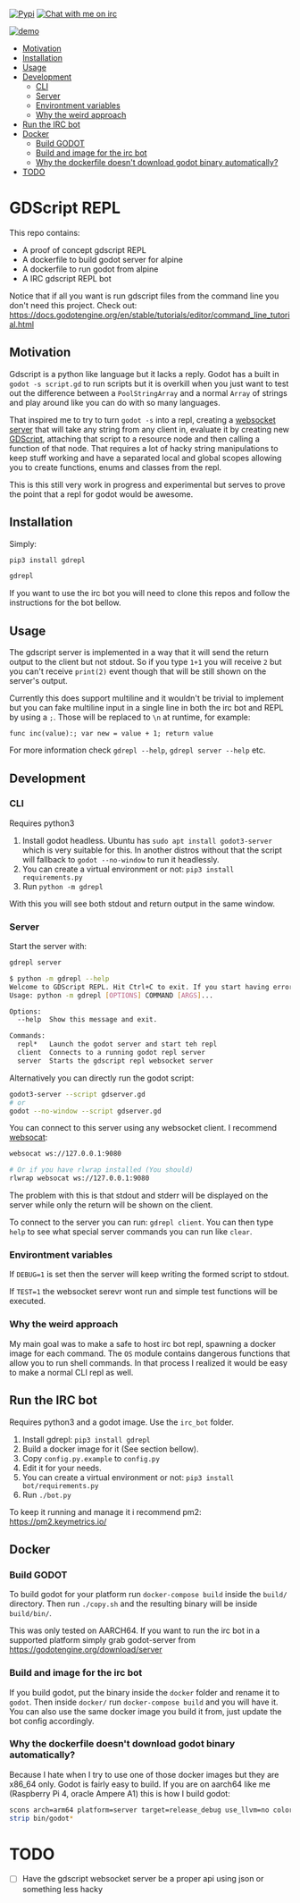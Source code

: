 [![Pypi](https://badge.fury.io/py/gdrepl.svg)](https://pypi.org/project/gdrepl/)
[![Chat with me on irc](https://img.shields.io/badge/-IRC-gray?logo=gitter)](https://mangle.ga/irc)

[![demo](https://user-images.githubusercontent.com/24435787/176273963-dfce8324-665d-4136-a155-66d8db687332.gif)](https://asciinema.org/a/504811)

* [Motivation](#motivation)
* [Installation](#installation)
* [Usage](#usage)
* [Development](#development)
  * [CLI](#cli)
  * [Server](#server)
  * [Environtment variables](#environtment-variables)
  * [Why the weird approach](#why-the-weird-approach)
* [Run the IRC bot](#run-the-irc-bot)
* [Docker](#docker)
  * [Build GODOT](#build-godot)
  * [Build and image for the irc bot](#build-and-image-for-the-irc-bot)
  * [Why the dockerfile doesn't download godot binary automatically?](#why-the-dockerfile-doesnt-download-godot-binary-automatically)
* [TODO](#todo)


# GDScript REPL

This repo contains:

- A proof of concept gdscript REPL
- A dockerfile to build godot server for alpine
- A dockerfile to run godot from alpine
- A IRC gdscript REPL bot 

Notice that if all you want is run gdscript files from the command line you don't need this project. Check out: https://docs.godotengine.org/en/stable/tutorials/editor/command_line_tutorial.html 

## Motivation

Gdscript is a python like language but it lacks a reply. Godot has a built in `godot -s script.gd` to run scripts but it is overkill when you just want to test out the difference between a `PoolStringArray` and a normal `Array` of strings and play around like you can do with so many languages.

That inspired me to try to turn `godot -s` into a repl, creating a [websocket server](https://docs.godotengine.org/en/stable/classes/class_websocketserver.html) that will take any string from any client in, evaluate it by creating new [GDScript](https://docs.godotengine.org/en/stable/classes/class_script.html), attaching that script to a resource node and then calling a function of that node. That requires a lot of hacky string manipulations to keep stuff working and have a separated local and global scopes allowing you to create functions, enums and classes from the repl. 

This is this still very work in progress and experimental but serves to prove the point that a repl for godot would be awesome.

## Installation

Simply:
```bash
pip3 install gdrepl

gdrepl
```

If you want to use the irc bot you will need to clone this repos and follow the instructions for the bot bellow.


## Usage

The gdscript server is implemented in a way that it will send the return output to the client but not stdout. So if you type `1+1` you will receive `2` but you can't receive `print(2)` event though that will be still shown on the server's output.

Currently this does support multiline and it wouldn't be trivial to implement but you can fake multiline input in a single line in both the irc bot and REPL by using a `;`. Those will be replaced to `\n` at runtime, for example:

```gdscript
func inc(value):; var new = value + 1; return value
```

For more information check `gdrepl --help`, `gdrepl server --help` etc.


## Development

### CLI

Requires python3

1. Install godot headless. Ubuntu has `sudo apt install godot3-server` which is very suitable for this. In another distros without that the script will fallback to `godot --no-window` to run it headlessly.
3. You can create a virtual environment or not: `pip3 install requirements.py`  
4. Run `python -m gdrepl`

With this you will see both stdout and return output in the same window.

### Server

Start the server with:

```bash
gdrepl server
```

```bash
$ python -m gdrepl --help
Welcome to GDScript REPL. Hit Ctrl+C to exit. If you start having errors type 'clear'
Usage: python -m gdrepl [OPTIONS] COMMAND [ARGS]...

Options:
  --help  Show this message and exit.

Commands:
  repl*   Launch the godot server and start teh repl
  client  Connects to a running godot repl server
  server  Starts the gdscript repl websocket server

```


Alternatively you can directly run the godot script:
```bash
godot3-server --script gdserver.gd
# or
godot --no-window --script gdserver.gd
```

You can connect to this server using any websocket client. I recommend [websocat](https://github.com/vi/websocat):

```bash
websocat ws://127.0.0.1:9080

# Or if you have rlwrap installed (You should)
rlwrap websocat ws://127.0.0.1:9080
```

The problem with this is that stdout and stderr will be displayed on the server while only the return will be shown on the client.

To connect to the server you can run: `gdrepl client`. You can then type `help` to see what special server commands you can run like `clear`.


### Environtment variables

If `DEBUG=1` is set then the server will keep writing the formed script to stdout.

If `TEST=1` the websocket serevr wont run and simple test functions will be executed.

### Why the weird approach

My main goal was to make a safe to host irc bot repl, spawning a docker image for each command. The `OS` module contains dangerous functions that allow you to run shell commands. In that process I realized it would be easy to make a normal CLI repl as well.

## Run the IRC bot

Requires python3 and a godot image. Use the `irc_bot` folder.

1. Install gdrepl: `pip3 install gdrepl`
2. Build a docker image for it (See section bellow).
3. Copy `config.py.example` to `config.py`
4. Edit it for your needs. 
5. You can create a virtual environment or not: `pip3 install bot/requirements.py`  
6. Run `./bot.py`

To keep it running and manage it i recommend pm2: https://pm2.keymetrics.io/



## Docker

### Build GODOT

To build godot for your platform run  `docker-compose build` inside the `build/` directory. Then run `./copy.sh` and the resulting binary will be inside `build/bin/`.

This was only tested on AARCH64. If you want to run the irc bot in a supported platform simply grab godot-server from https://godotengine.org/download/server

### Build and image for the irc bot

If you build godot, put the binary inside the `docker` folder and rename it to `godot`. Then inside `docker/` run `docker-compose build` and you will have it. You can also use the same docker image you build it from, just update the bot config accordingly.

### Why the dockerfile doesn't download godot binary automatically?

Because I hate when I try to use one of those docker images but they are x86_64 only. Godot is fairly easy to build.
If you are on aarch64 like me (Raspberry Pi 4, oracle Ampere A1) this is how I build godot:
```bash
scons arch=arm64 platform=server target=release_debug use_llvm=no colored=yes pulseaudio=no CFLAGS="$CFLAGS -fPIC -Wl,-z,relro,-z,now"  CXXFLAGS="$CXXFLAGS -fPIC -Wl,-z,relro,-z,now" LINKFLAGS="$LDFLAGS"  -j4
strip bin/godot*
```

# TODO

- [ ] Have the gdscript websocket server be a proper api using json or something less hacky
